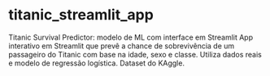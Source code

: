# titanic_streamlit_app
Titanic Survival Predictor: modelo de ML com interface em Streamlit
App interativo em Streamlit que prevê a chance de sobrevivência de um passageiro do Titanic com base na idade, sexo e classe. 
Utiliza dados reais e modelo de regressão logística.
Dataset do KAggle.
